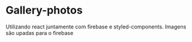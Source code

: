 # Gallery-photos
Utilizando react juntamente com firebase e styled-components. Imagens são upadas para o firebase
